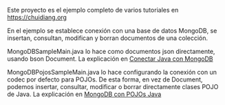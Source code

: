 Este proyecto es el ejemplo completo de varios tutoriales en https://chuidiang.org

En el ejemplo se establece conexión con una base de datos MongoDB, se insertan, consultan, modifican y borran documentos de una colección.

MongoDBSampleMain.java lo hace como documentos json directamente, usando bson Document. La explicación en  [Conectar Java con MongoDB](https://chuidiang.org/index.php?title=Conectar_Java_con_MongoDB_-_Ejemplo_CRUD)

MongoDBPojosSampleMain.java lo hace configurando la conexión con un codec por defecto para POJOs. De esta forma, en vez de Document, podemos insertar, consultar, modificar o borrar directamente clases POJO de Java. La explicación en [MongoDB con POJOs Java](https://chuidiang.org/index.php?title=Java_POJOs_con_MongoDB)